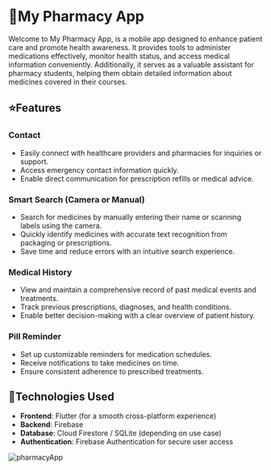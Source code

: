  # 📱My Pharmacy App
Welcome to My Pharmacy App, is a mobile app designed to enhance patient care and promote health awareness. It provides tools to administer medications effectively, monitor health status, and access medical information conveniently. Additionally, it serves as a valuable assistant for pharmacy students, helping them obtain detailed information about medicines covered in their courses.

## ⭐Features

### Contact  
- Easily connect with healthcare providers and pharmacies for inquiries or support.  
- Access emergency contact information quickly.  
- Enable direct communication for prescription refills or medical advice.  


### Smart Search (Camera or Manual)  
- Search for medicines by manually entering their name or scanning labels using the camera.  
- Quickly identify medicines with accurate text recognition from packaging or prescriptions.  
- Save time and reduce errors with an intuitive search experience.  

### Medical History
- View and maintain a comprehensive record of past medical events and treatments.
- Track previous prescriptions, diagnoses, and health conditions.
- Enable better decision-making with a clear overview of patient history.
### Pill Reminder  
- Set up customizable reminders for medication schedules.  
- Receive notifications to take medicines on time.  
- Ensure consistent adherence to prescribed treatments.  

## 🚀Technologies Used

- **Frontend**: Flutter (for a smooth cross-platform experience)
- **Backend**: Firebase 
- **Database**: Cloud Firestore / SQLite (depending on use case)
- **Authentication**: Firebase Authentication for secure user access



![pharmacyApp](https://github.com/user-attachments/assets/ec04fbc2-cdfe-4e77-9cb4-872add9b67da)
